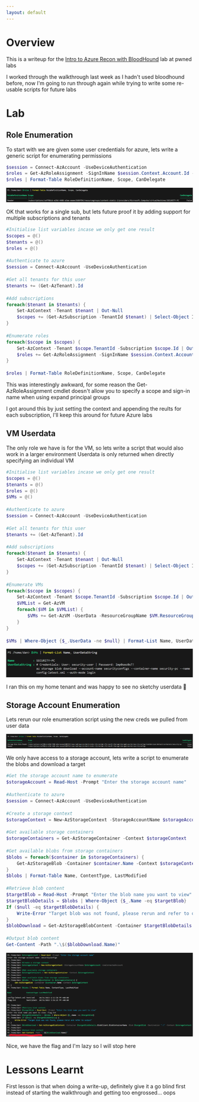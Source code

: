 ```yaml
---
layout: default
---
```

# Overview

This is a writeup for the [Intro to Azure Recon with BloodHound](https://pwnedlabs.io/labs/intro-to-azure-recon-with-bloodhound) lab at pwned labs

I worked through the walkthrough last week as I hadn't used bloodhound before, now I'm going to run through again while trying to write some re-usable scripts for future labs

# Lab

## Role Enumeration

To start with we are given some user credentials for azure, lets write a generic script for enumerating permissions

```powershell
$session = Connect-AzAccount -UseDeviceAuthentication
$roles = Get-AzRoleAssignment -SignInName $session.Context.Account.Id -ExpandPrincipalGroups
$roles | Format-Table RoleDefinitionName, Scope, CanDelegate
```

![That was quick](/images/azure-recon-roles.png)

OK that works for a single sub, but lets future proof it by adding support for multiple subscriptions and tenants

```powershell
#Initialise list variables incase we only get one result
$scopes = @()
$tenants = @()
$roles = @()

#Authenticate to azure
$session = Connect-AzAccount -UseDeviceAuthentication

#Get all tenants for this user
$tenants += (Get-AzTenant).Id

#Add subscriptions
foreach($tenant in $tenants) {
    Set-AzContext -Tenant $tenant | Out-Null
    $scopes += (Get-AzSubscription -TenantId $tenant) | Select-Object Id, @{n="TenantId";e={$tenant}}
}

#Enumerate roles
foreach($scope in $scopes) {
    Set-AzContext -Tenant $scope.TenantId -Subscription $scope.Id | Out-Null
    $roles += Get-AzRoleAssignment -SignInName $session.Context.Account.Id -ExpandPrincipalGroups -IncludeClassicAdministrators
}

$roles | Format-Table RoleDefinitionName, Scope, CanDelegate
```

This was interestingly awkward, for some reason the Get-AzRoleAssignment cmdlet doesn't allow you to specify a scope and sign-in name when using expand principal groups

I got around this by just setting the context and appending the reults for each subscription, I'll keep this around for future Azure labs

## VM Userdata

The only role we have is for the VM, so lets write a script that would also work in a larger environment
Userdata is only returned when directly specifying an individual VM

```powershell
#Initialise list variables incase we only get one result
$scopes = @()
$tenants = @()
$roles = @()
$VMs = @()

#Authenticate to azure
$session = Connect-AzAccount -UseDeviceAuthentication

#Get all tenants for this user
$tenants += (Get-AzTenant).Id

#Add subscriptions
foreach($tenant in $tenants) {
    Set-AzContext -Tenant $tenant | Out-Null
    $scopes += (Get-AzSubscription -TenantId $tenant) | Select-Object Id, @{n="TenantId";e={$tenant}}
}

#Enumerate VMs
foreach($scope in $scopes) {
    Set-AzContext -Tenant $scope.TenantId -Subscription $scope.Id | Out-Null
    $VMList = Get-AzVM
    foreach($VM in $VMList) {
        $VMs += Get-AzVM -UserData -ResourceGroupName $VM.ResourceGroupName -Name $VM.Name | Select-Object *, @{n="UserDataString";e={[Text.Encoding]::Utf8.GetString([Convert]::FromBase64String($_.UserData))}}
    }
}

$VMs | Where-Object {$_.UserData -ne $null} | Format-List Name, UserDataString
```

![VM userdata](/images/azure-recon-userdata.png)

I ran this on my home tenant and was happy to see no sketchy userdata 🥳

## Storage Account Enumeration

Lets rerun our role enumeration script using the new creds we pulled from user data

![Security account roles](/images/azure-recon-security-roles.png)

We only have access to a storage account, lets write a script to enumerate the blobs and download a target

```powershell
#Get the storage account name to enumerate
$storageAccount = Read-Host -Prompt "Enter the storage account name"

#Authenticate to azure
$session = Connect-AzAccount -UseDeviceAuthentication

#Create a storage context
$storageContext = New-AzStorageContext -StorageAccountName $storageAccount -UseConnectedAccount

#Get available storage containers
$storageContainers = Get-AzStorageContainer -Context $storageContext

#Get available blobs from storage containers
$blobs = foreach($container in $storageContainers) {
    Get-AzStorageBlob -Container $container.Name -Context $storageContext
}
$blobs | Format-Table Name, ContentType, LastModified

#Retrieve blob content
$targetBlob = Read-Host -Prompt "Enter the blob name you want to view"
$targetBlobDetails = $blobs | Where-Object {$_.Name -eq $targetBlob}
If ($null -eq $targetBlobDetails) {
    Write-Error "Target blob was not found, please rerun and refer to output"
}
$blobDownload = Get-AzStorageBlobContent -Container $targetBlobDetails.BlobClient.BlobContainerName -Blob $targetBlob -Destination ".\" -Context $storageContext

#Output blob content
Get-Content -Path ".\$($blobDownload.Name)"
```

![Flag!](/images/azure-recon-flag.png)

Nice, we have the flag and I'm lazy so I will stop here

# Lessons Learnt

First lesson is that when doing a write-up, definitely give it a go blind first instead of starting the walkthrough and getting too engrossed... oops
